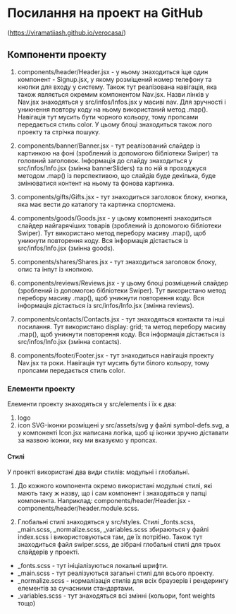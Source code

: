 # Посилання на проект на GitHub
(https://viramatiiash.github.io/verocasa/)

## Компоненти проекту
1. components/header/Header.jsx - у ньому знаходиться іще один компонент - Signup.jsx, у якому розміщений номер телефону та кнопки для входу у систему. Також тут реалізована навігація, яка також являється окремим компонентом Nav.jsx. Назви лінків у Nav.jsx знаходяться у src/infos/Infos.jsx у масиві nav. Для зручності і уникнення повтору коду на ньому використаний метод .map(). Навігація тут мусить бути чорного кольору, тому пропсами передається стиль color. У цьому блоці знаходиться також лого проекту та стрічка пошуку.

2. components/banner/Banner.jsx - тут реалізований слайдер із картинкою на фоні (зроблений із допомогою бібліотеки Swiper) та головний заголовок. Інформація до слайду знаходиться у src/infos/Info.jsx (змінна bannerSliders) та по ній я проходжуся методом .map() із перспективою, що слайдів буде декілька, буде змінюватися контент на ньому та фонова картинка.

3. components/gifts/Gifts.jsx - тут знаходиться заголовок блоку, кнопка, яка має вести до каталогу та картинка спортсмена.

4. components/goods/Goods.jsx - у цьому компоненті знаходиться слайдер найгарячіших товарів (зроблений із допомогою бібліотеки Swiper). Тут використано метод перебору масиву .map(), щоб уникнути повторення коду. Вся інформація дістається із src/infos/Info.jsx (змінна goods).

5. components/shares/Shares.jsx - тут знаходиться заголовок блоку, опис та інпут із кнопкою.

6. components/reviews/Reviews.jsx - у цьому блоці розміщений слайдер (зроблений із допомогою бібліотеки Swiper). Тут використано метод перебору масиву .map(), щоб уникнути повторення коду. Вся інформація дістається із src/infos/Info.jsx (змінна reviews).

7. components/contacts/Contacts.jsx - тут знаходяться контакти та інші посилання. Тут використано display: grid; та метод перебору масиву .map(), щоб уникнути повторення коду. Вся інформація дістається із src/infos/Info.jsx (змінна contacts).

8. components/footer/Footer.jsx - тут знаходиться навігація проекту Nav.jsx та роки. Навігація тут мусить бути білого кольору, тому пропсами передається стиль color.


### Елементи проекту
Елементи проекту знаходяться у src/elements і їх є два:
1. logo
2. icon
SVG-іконки розміщені у src/assets/svg у файлі symbol-defs.svg, а у компоненті Icon.jsx написана логіка, щоб ці іконки зручно діставати за назвою іконки, яку ми вказуємо у пропсах.


#### Стилі
У проекті використані два види стилів: модульні і глобальні.

1. До кожного компонента окремо використані модульні стилі, які мають таку ж назву, що і сам компонент і знаходяться у папці компонента. Наприклад: components/header/Header.jsx - components/header/header.module.scss.

2. Глобальні стилі знаходяться у src/styles. Стилі _fonts.scss, _main.scss, _normalize.scss, _variables.scss збираються у файлі index.scss і використовуються там, де їх потрібно. Також тут знаходиться файл swiper.scss, де зібрані глобальні стилі для трьох слайдерів у проекті.

- _fonts.scss - тут ініціалізуються локальні шрифти.
- _main.scss - тут реалізуються загальні стилі для всього проекту.
- _normalize.scss - нормалізація стилів для всіх браузерів і рендерингу елементів за сучасними стандартами.
- _variables.scss - тут знаходяться всі змінні (кольори, font weights тощо)
